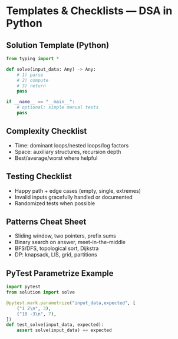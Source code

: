 # Templates & Checklists — DSA in Python

## Solution Template (Python)
```python
from typing import *

def solve(input_data: Any) -> Any:
    # 1) parse
    # 2) compute
    # 3) return
    pass

if __name__ == "__main__":
    # optional: simple manual tests
    pass
```

## Complexity Checklist
- Time: dominant loops/nested loops/log factors
- Space: auxiliary structures, recursion depth
- Best/average/worst where helpful

## Testing Checklist
- Happy path + edge cases (empty, single, extremes)
- Invalid inputs gracefully handled or documented
- Randomized tests when possible

## Patterns Cheat Sheet
- Sliding window, two pointers, prefix sums
- Binary search on answer, meet-in-the-middle
- BFS/DFS, topological sort, Dijkstra
- DP: knapsack, LIS, grid, partitions

## PyTest Parametrize Example
```python
import pytest
from solution import solve

@pytest.mark.parametrize("input_data,expected", [
    ("1 2\n", 3),
    ("10 -3\n", 7),
])
def test_solve(input_data, expected):
    assert solve(input_data) == expected
```
